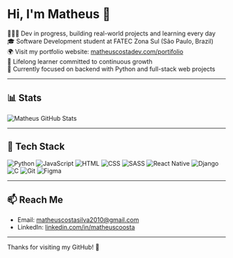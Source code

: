 # Hi, I'm Matheus 👋

👨🏻‍💻 Dev in progress, building real-world projects and learning every day  
🎓 Software Development student at FATEC Zona Sul (São Paulo, Brazil)  
🌍 Visit my portfolio website: [matheuscostadev.com/portifolio](https://matheuscostadev.com/portifolio)  
📖 Lifelong learner committed to continuous growth  
💭 Currently focused on backend with Python and full-stack web projects


---

## 📊 Stats

![Matheus GitHub Stats](https://github-readme-stats.vercel.app/api?username=matheuscosta&show_icons=true&theme=tokyonight)

---

## 🚀 Tech Stack

![Python](https://img.shields.io/badge/Python-3776AB?style=for-the-badge&logo=python&logoColor=white)
![JavaScript](https://img.shields.io/badge/JavaScript-F7DF1E?style=for-the-badge&logo=javascript&logoColor=black)
![HTML](https://img.shields.io/badge/HTML5-E34F26?style=for-the-badge&logo=html5&logoColor=white)
![CSS](https://img.shields.io/badge/CSS3-1572B6?style=for-the-badge&logo=css3&logoColor=white)
![SASS](https://img.shields.io/badge/SASS-CC6699?style=for-the-badge&logo=sass&logoColor=white)
![React Native](https://img.shields.io/badge/React_Native-20232A?style=for-the-badge&logo=react&logoColor=61DAFB)
![Django](https://img.shields.io/badge/Django-092E20?style=for-the-badge&logo=django&logoColor=white)
![C](https://img.shields.io/badge/C-00599C?style=for-the-badge&logo=c&logoColor=white)
![Git](https://img.shields.io/badge/Git-F05032?style=for-the-badge&logo=git&logoColor=white)
![Figma](https://img.shields.io/badge/Figma-F24E1E?style=for-the-badge&logo=figma&logoColor=white)

---

## 📫 Reach Me

- Email: matheuscostasilva2010@gmail.com  
- LinkedIn: [linkedin.com/in/matheuscoosta](https://linkedin.com/in/matheuscoosta)

---

Thanks for visiting my GitHub! 🚀


<!--
**matheuscoosta/matheuscoosta** is a ✨ _special_ ✨ repository because its `README.md` (this file) appears on your GitHub profile.

Here are some ideas to get you started:

- 🔭 I’m currently working on ...
- 🌱 I’m currently learning ...
- 👯 I’m looking to collaborate on ...
- 🤔 I’m looking for help with ...
- 💬 Ask me about ...
- 📫 How to reach me: ...
- 😄 Pronouns: ...
- ⚡ Fun fact: ...
-->
